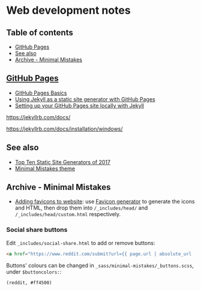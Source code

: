 # Web development notes <!-- omit in toc -->

## Table of contents <!-- omit in toc -->
- [GitHub Pages](#github-pages)
- [See also](#see-also)
- [Archive - Minimal Mistakes](#archive---minimal-mistakes)

## [GitHub Pages](https://pages.github.com/)

* [GitHub Pages Basics](https://help.github.com/en/categories/github-pages-basics)
* [Using Jekyll as a static site generator with GitHub Pages](https://help.github.com/en/articles/using-jekyll-as-a-static-site-generator-with-github-pages)
* [Setting up your GitHub Pages site locally with Jekyll](https://help.github.com/en/articles/setting-up-your-github-pages-site-locally-with-jekyll)

https://jekyllrb.com/docs/

https://jekyllrb.com/docs/installation/windows/

## See also

* [Top Ten Static Site Generators of 2017](https://www.netlify.com/blog/2017/05/25/top-ten-static-site-generators-of-2017/)
* [Minimal Mistakes theme](https://mmistakes.github.io/minimal-mistakes/)

## Archive - Minimal Mistakes

* [Adding favicons to website](https://github.com/mmistakes/minimal-mistakes/issues/949): use [Favicon generator](https://realfavicongenerator.net/) to generate the icons and HTML, then drop them into `/_includes/head/` and `/_includes/head/custom.html` respectively.

### Social share buttons <!-- omit in toc -->

Edit `_includes/social-share.html` to add or remove buttons:

```html
<a href="https://www.reddit.com/submit?url={{ page.url | absolute_url | url_encode }}&title={{ page.title }}" class="btn btn--reddit" title="{{ site.data.ui-text[site.locale].share_on_label }} Reddit"><i class="fab fa-fw fa-reddit" aria-hidden="true"></i><span> Reddit</span></a>
```

Buttons' colours can be changed in `_sass/minimal-mistakes/_buttons.scss`, under `$buttoncolors:`:

```html
(reddit, #ff4500)
```